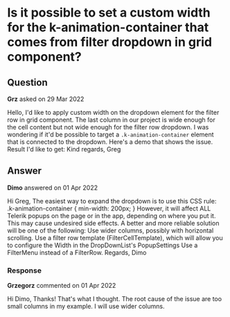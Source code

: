# Is it possible to set a custom width for the k-animation-container that comes from filter dropdown in grid component?

## Question

**Grz** asked on 29 Mar 2022

Hello, I'd like to apply custom width on the dropdown element for the filter row in grid component. The last column in our project is wide enough for the cell content but not wide enough for the filter row dropdown. I was wondering if it'd be possible to target a `.k-animation-container` element that is connected to the dropdown. Here's a demo that shows the issue. Result I'd like to get: Kind regards, Greg

## Answer

**Dimo** answered on 01 Apr 2022

Hi Greg, The easiest way to expand the dropdown is to use this CSS rule: .k-animation-container { min-width: 200px;
} However, it will affect ALL Telerik popups on the page or in the app, depending on where you put it. This may cause undesired side effects. A better and more reliable solution will be one of the following: Use wider columns, possibly with horizontal scrolling. Use a filter row template (FilterCellTemplate), which will allow you to configure the Width in the DropDownList's PopupSettings Use a FilterMenu instead of a FilterRow. Regards, Dimo

### Response

**Grzegorz** commented on 01 Apr 2022

Hi Dimo, Thanks! That's what I thought. The root cause of the issue are too small columns in my example. I will use wider columns.
